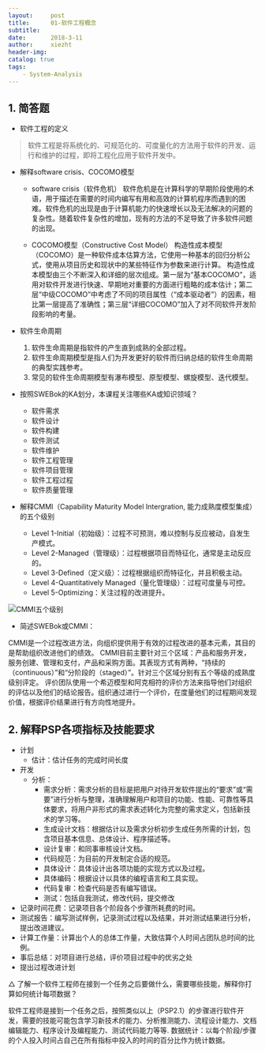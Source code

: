 ```yaml
---
layout:     post
title:      01-软件工程概念
subtitle:   
date:       2018-3-11
author:     xiezht
header-img: 
catalog: true
tags:
    - System-Analysis
---
```


## 1. 简答题

* 软件工程的定义
> 软件工程是将系统化的、可规范化的、可度量化的方法用于软件的开发、运行和维护的过程，即将工程化应用于软件开发中。

* 解释software crisis、COCOMO模型
    + software crisis（软件危机）
    软件危机是在计算科学的早期阶段使用的术语，用于描述在需要的时间内编写有用和高效的计算机程序而遇到的困难。软件危机的出现是由于计算机能力的快速增长以及无法解决的问题的复杂性。随着软件复杂性的增加，现有的方法的不足导致了许多软件问题的出现。
    
    + COCOMO模型（Constructive Cost Model）
    构造性成本模型（COCOMO）是一种软件成本估算方法，它使用一种基本的回归分析公式，使用从项目历史和现状中的某些特征作为参数来进行计算。
    构造性成本模型由三个不断深入和详细的层次组成。第一层为“基本COCOMO”，适用对软件开发进行快速、早期地对重要的方面进行粗略的成本估计；第二层“中级COCOMO”中考虑了不同的项目属性（“成本驱动者”）的因素，相比第一层提高了准确性；第三层“详细COCOMO”加入了对不同软件开发阶段影响的考量。
    
*  软件生命周期
    1. 软件生命周期是指软件的产生直到成熟的全部过程。
    2. 软件生命周期模型是指人们为开发更好的软件而归纳总结的软件生命周期的典型实践参考。
    3. 常见的软件生命周期模型有瀑布模型、原型模型、螺旋模型、迭代模型。

* 按照SWEBok的KA划分，本课程关注哪些KA或知识领域？
    + 软件需求
    + 软件设计
    + 软件构建
    + 软件测试
    + 软件维护
    + 软件工程管理
    + 软件项目管理
    + 软件工程过程
    + 软件质量管理


* 解释CMMI（Capability Maturity Model Intergration, 能力成熟度模型集成）的五个级别

    + Level 1-Initial（初始级）：过程不可预测，难以控制与反应被动，自发生产模式。
    + Level 2-Managed（管理级）：过程根据项目而特征化，通常是主动反应的。
    + Level 3-Defined（定义级）：过程根据组织而特征化，并且积极主动。
    + Level 4-Quantitatively Managed（量化管理级）：过程可度量与可控。
    + Level 5-Optimizing：关注过程的改进提升。

![CMMI五个级别](https://upload.wikimedia.org/wikipedia/commons/thumb/e/ec/Characteristics_of_Capability_Maturity_Model.svg/800px-Characteristics_of_Capability_Maturity_Model.svg.png)

* 简述SWEBok或CMMI：

CMMI是一个过程改进方法，向组织提供用于有效的过程改进的基本元素，其目的是帮助组织改进他们的绩效。
CMMI目前主要针对三个区域：产品和服务开发，服务创建、管理和支付，产品和采购方面。其表现方式有两种，“持续的（continuous）”和“分阶段的（staged）”。针对三个区域分别有五个等级的成熟度级别评定。
评价团队使用一个希迈模型和阿克相符的评价方法来指导他们对组织的评估以及他们的结论报告。组织通过进行一个评价，在度量他们的过程期间发现价值，根据评价结果进行有方向性地提升。

## 2. 解释PSP各项指标及技能要求
* 计划
    + 估计：估计任务的完成时间长度
* 开发
    + 分析：
        - 需求分析：需求分析的目标是把用户对待开发软件提出的“要求”或“需要”进行分析与整理，准确理解用户和项目的功能、性能、可靠性等具体要求，将用户非形式的需求表述转化为完整的需求定义，包括新技术的学习等。
        - 生成设计文档：根据估计以及需求分析初步生成任务所需的计划，包含项目基本信息、总体设计、程序描述等。
        - 设计复审：和同事审核设计文档。
        - 代码规范：为目前的开发制定合适的规范。
        - 具体设计：具体设计出各项功能的实现方式以及过程。
        - 具体编码：根据设计以具体的编程语言和工具实现。
        - 代码复审：检查代码是否有编写错误。
        - 测试：包括自我测试，修改代码，提交修改
* 记录时间花费：记录项目各个阶段各个步骤所耗费的时间。
* 测试报告：编写测试样例，记录测试过程以及结果，并对测试结果进行分析，提出改进建议。
* 计算工作量：计算出个人的总体工作量，大致估算个人时间占团队总时间的比例。
* 事后总结：对项目进行总结，评价项目过程中的优劣之处
* 提出过程改进计划

△ 了解一个软件工程师在接到一个任务之后要做什么，需要哪些技能，解释你打算如何统计每项数据？

软件工程师是接到一个任务之后，按照类似以上（PSP2.1）的步骤进行软件开发，需要的技能可能包含学习新技术的能力、分析推测能力、流程设计能力、文档编辑能力、程序设计及编程能力、测试代码能力等等.
数据统计：以每个阶段/步骤的个人投入时间占自己在所有指标中投入的时间的百分比作为统计数据。


